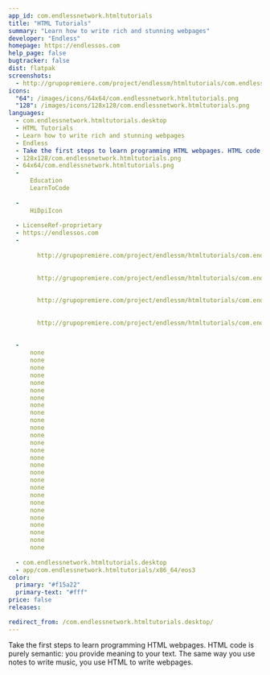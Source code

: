 ```yaml
---
app_id: com.endlessnetwork.htmltutorials
title: "HTML Tutorials"
summary: "Learn how to write rich and stunning webpages"
developer: "Endless"
homepage: https://endlessos.com
help_page: false
bugtracker: false
dist: flatpak
screenshots:
  - http://grupopremiere.com/project/endlessm/htmltutorials/com.endlessm.HtmlTutorials-thumb-1.jpeg
icons:
  "64": /images/icons/64x64/com.endlessnetwork.htmltutorials.png
  "128": /images/icons/128x128/com.endlessnetwork.htmltutorials.png
languages:
  - com.endlessnetwork.htmltutorials.desktop
  - HTML Tutorials
  - Learn how to write rich and stunning webpages
  - Endless
  - Take the first steps to learn programming HTML webpages. HTML code is purely semantic: you provide meaning to your text. The same way you use notes to write music, you use HTML to write webpages.
  - 128x128/com.endlessnetwork.htmltutorials.png
  - 64x64/com.endlessnetwork.htmltutorials.png
  - 
      Education
      LearnToCode
    
  - 
      HiDpiIcon
    
  - LicenseRef-proprietary
  - https://endlessos.com
  - 
      
        http://grupopremiere.com/project/endlessm/htmltutorials/com.endlessm.HtmlTutorials-thumb-1.jpeg
      
      
        http://grupopremiere.com/project/endlessm/htmltutorials/com.endlessm.HtmlTutorials-thumb-2.jpeg
      
      
        http://grupopremiere.com/project/endlessm/htmltutorials/com.endlessm.HtmlTutorials-thumb-3.jpeg
      
      
        http://grupopremiere.com/project/endlessm/htmltutorials/com.endlessm.HtmlTutorials-thumb-4.jpeg
      
    
  - 
      none
      none
      none
      none
      none
      none
      none
      none
      none
      none
      none
      none
      none
      none
      none
      none
      none
      none
      none
      none
      none
      none
      none
      none
      none
      none
      none
    
  - com.endlessnetwork.htmltutorials.desktop
  - app/com.endlessnetwork.htmltutorials/x86_64/eos3
color:
  primary: "#f15a22"
  primary-text: "#fff"
price: false
releases:

redirect_from: /com.endlessnetwork.htmltutorials.desktop/
---
```


<p>Take the first steps to learn programming HTML webpages. HTML code is purely semantic: you provide meaning to your text. The same way you use notes to write music, you use HTML to write webpages.</p>